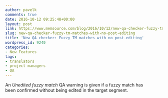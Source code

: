 ```yaml
---
author: pavelk
comments: true
date: 2016-10-12 09:25:48+00:00
layout: post
link: https://www.memsource.com/blog/2016/10/12/new-qa-checker-fuzzy-tm-matches-with-no-post-editing/
slug: new-qa-checker-fuzzy-tm-matches-with-no-post-editing
title: 'New QA checker: Fuzzy TM matches with no post-editing'
wordpress_id: 9240
categories:
- New Features
tags:
- translators
- project managers
- QA
---
```


An _Unedited fuzzy match_ QA warning is given if a fuzzy match has been confirmed without being edited in the target segment.

